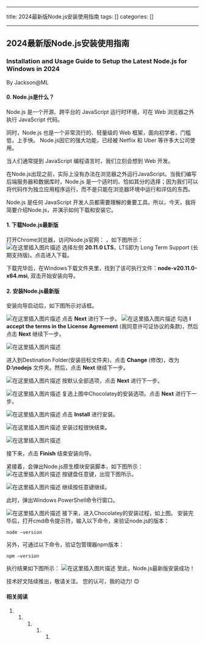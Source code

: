 
--- 
title:  2024最新版Node.js安装使用指南 
tags: []
categories: [] 

---
## 2024最新版Node.js安装使用指南

### Installation and Usage Guide to Setup the Latest Node.js for Windows in 2024

By Jackson@ML

#### 0. Node.js是什么？

Node.js 是一个开源、跨平台的 JavaScript 运行时环境，可在 Web 浏览器之外执行 JavaScript 代码。

同时，Node.js 也是一个非常流行的、轻量级的 Web 框架，面向初学者，门槛低，上手快。 Node.js因它的强大功能，已经被 Netflix 和 Uber 等许多大公司使用。

当人们通常提到 JavaScript 编程语言时，我们立刻会想到 Web 开发。

>  
 在Node.js出现之前，实际上没有办法在浏览器之外运行JavaScript。当我们编写后端服务器和数据库时，Node.js 是一个适时的、恰如其分的选择；因为我们可以将代码作为独立应用程序运行，而不是只能在浏览器环境中运行和评估的东西。 


Node.js 是任何 JavaScript 开发人员都需要理解的重要工具。所以，今天，我将简要介绍Node.js，并演示如何下载和安装它。

#### 1. 下载Node.js最新版

打开Chrome浏览器，访问Node.js官网： ，如下图所示： <img src="https://img-blog.csdnimg.cn/direct/1f6b8a181cac43b59c9eaa51034010bd.png" alt="在这里插入图片描述"> 选择左侧 **20.11.0 LTS**，LTS即为 Long Term Support (长期支持版)。点击进入下载。

下载完毕后，在Windows下载文件夹里，找到了该可执行文件：**node-v20.11.0-x64.msi**, 双击开始安装向导。

#### 2. 安装Node.js最新版

安装向导启动后，如下图所示对话框。

<img src="https://img-blog.csdnimg.cn/direct/a73a757a6cea4126a94e95d128018ad2.png" alt="在这里插入图片描述"> 点击 **Next** 进行下一步。 <img src="https://img-blog.csdnimg.cn/direct/7e3c5cbbe77243a6bff82fd12049fd41.png" alt="在这里插入图片描述"> 勾选 **I accept the terms in the License Agreement** (我同意许可证协议的条款)，然后点击 **Next** 继续下一步。

<img src="https://img-blog.csdnimg.cn/direct/1bc53775d16d4942bd659f84c9580aff.png" alt="在这里插入图片描述">

进入到Destination Folder(安装目标文件夹)，点击 **Change** (修改)，改为 **D:\nodejs** 文件夹。然后，点击 **Next** 继续下一步。

<img src="https://img-blog.csdnimg.cn/direct/480660b2d5924f4d921d12a245dc0693.png" alt="在这里插入图片描述"> 按默认全部选项，点击 **Next** 进行下一步。

<img src="https://img-blog.csdnimg.cn/direct/adbdd66e1cae46508c860f7ff9b3814a.png" alt="在这里插入图片描述"> 复选上图中Chocolatey的安装选项。点击 **Next** 进行下一步。

<img src="https://img-blog.csdnimg.cn/direct/ac40d9706f2345d7aff28a25e3f9973a.png" alt="在这里插入图片描述"> 点击 **Install** 进行安装。

<img src="https://img-blog.csdnimg.cn/direct/cf6a0df3225249ef88800646bcb76fa8.png" alt="在这里插入图片描述"> 安装过程很快结束。

<img src="https://img-blog.csdnimg.cn/direct/622cf73b87f949c4a1f641cfb80c0739.png" alt="在这里插入图片描述">

接下来，点击 **Finish** 结束安装向导。

紧接着，会弹出Node.js原生模块安装脚本，如下图所示： <img src="https://img-blog.csdnimg.cn/direct/e1f45b58813040f8add17e3629d6b366.png" alt="在这里插入图片描述"> 按键盘任意键，出现下图所示。

<img src="https://img-blog.csdnimg.cn/direct/5ad7b839b49c4871a000ebb9d3a3fc72.png" alt="在这里插入图片描述"> 继续按任意键继续。

此时，弹出Windows PowerShell命令行窗口。

<img src="https://img-blog.csdnimg.cn/direct/f3dbc5e7a0cc4c698dc7485d72568e90.png" alt="在这里插入图片描述"> 接下来，进入Chocolatey的安装过程，如上图。 安装完毕后，打开cmd命令提示符，输入以下命令，来验证node.js的版本：

```
node –version

```

另外，可通过以下命令，验证包管理器npm版本：

```
npm –version

```

执行结果如下图所示： <img src="https://img-blog.csdnimg.cn/direct/7185ab28ab9e43808cc19c099ac9147e.png" alt="在这里插入图片描述"> 至此，Node.js最新版安装成功！

技术好文陆续推出，敬请关注。 您的认可，我的动力! 😊

#### 相关阅读
1. 1. 1. 1. 1. 